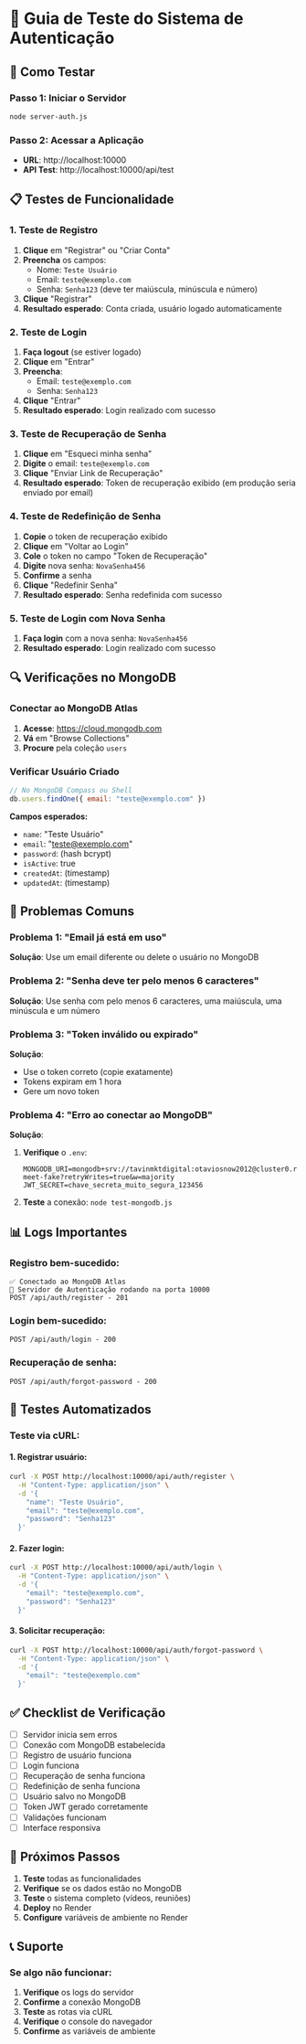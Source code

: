 # 🔐 Guia de Teste do Sistema de Autenticação

## 🚀 Como Testar

### **Passo 1: Iniciar o Servidor**
```bash
node server-auth.js
```

### **Passo 2: Acessar a Aplicação**
- **URL**: http://localhost:10000
- **API Test**: http://localhost:10000/api/test

## 📋 Testes de Funcionalidade

### **1. Teste de Registro**
1. **Clique** em "Registrar" ou "Criar Conta"
2. **Preencha** os campos:
   - Nome: `Teste Usuário`
   - Email: `teste@exemplo.com`
   - Senha: `Senha123` (deve ter maiúscula, minúscula e número)
3. **Clique** "Registrar"
4. **Resultado esperado**: Conta criada, usuário logado automaticamente

### **2. Teste de Login**
1. **Faça logout** (se estiver logado)
2. **Clique** em "Entrar"
3. **Preencha**:
   - Email: `teste@exemplo.com`
   - Senha: `Senha123`
4. **Clique** "Entrar"
5. **Resultado esperado**: Login realizado com sucesso

### **3. Teste de Recuperação de Senha**
1. **Clique** em "Esqueci minha senha"
2. **Digite** o email: `teste@exemplo.com`
3. **Clique** "Enviar Link de Recuperação"
4. **Resultado esperado**: Token de recuperação exibido (em produção seria enviado por email)

### **4. Teste de Redefinição de Senha**
1. **Copie** o token de recuperação exibido
2. **Clique** em "Voltar ao Login"
3. **Cole** o token no campo "Token de Recuperação"
4. **Digite** nova senha: `NovaSenha456`
5. **Confirme** a senha
6. **Clique** "Redefinir Senha"
7. **Resultado esperado**: Senha redefinida com sucesso

### **5. Teste de Login com Nova Senha**
1. **Faça login** com a nova senha: `NovaSenha456`
2. **Resultado esperado**: Login realizado com sucesso

## 🔍 Verificações no MongoDB

### **Conectar ao MongoDB Atlas**
1. **Acesse**: https://cloud.mongodb.com
2. **Vá** em "Browse Collections"
3. **Procure** pela coleção `users`

### **Verificar Usuário Criado**
```javascript
// No MongoDB Compass ou Shell
db.users.findOne({ email: "teste@exemplo.com" })
```

**Campos esperados:**
- `name`: "Teste Usuário"
- `email`: "teste@exemplo.com"
- `password`: (hash bcrypt)
- `isActive`: true
- `createdAt`: (timestamp)
- `updatedAt`: (timestamp)

## 🚨 Problemas Comuns

### **Problema 1: "Email já está em uso"**
**Solução**: Use um email diferente ou delete o usuário no MongoDB

### **Problema 2: "Senha deve ter pelo menos 6 caracteres"**
**Solução**: Use senha com pelo menos 6 caracteres, uma maiúscula, uma minúscula e um número

### **Problema 3: "Token inválido ou expirado"**
**Solução**: 
- Use o token correto (copie exatamente)
- Tokens expiram em 1 hora
- Gere um novo token

### **Problema 4: "Erro ao conectar ao MongoDB"**
**Solução**:
1. **Verifique** o `.env`:
   ```
   MONGODB_URI=mongodb+srv://tavinmktdigital:otaviosnow2012@cluster0.r3u2z3r.mongodb.net/google-meet-fake?retryWrites=true&w=majority
   JWT_SECRET=chave_secreta_muito_segura_123456
   ```
2. **Teste** a conexão: `node test-mongodb.js`

## 📊 Logs Importantes

### **Registro bem-sucedido:**
```
✅ Conectado ao MongoDB Atlas
🚀 Servidor de Autenticação rodando na porta 10000
POST /api/auth/register - 201
```

### **Login bem-sucedido:**
```
POST /api/auth/login - 200
```

### **Recuperação de senha:**
```
POST /api/auth/forgot-password - 200
```

## 🧪 Testes Automatizados

### **Teste via cURL:**

#### **1. Registrar usuário:**
```bash
curl -X POST http://localhost:10000/api/auth/register \
  -H "Content-Type: application/json" \
  -d '{
    "name": "Teste Usuário",
    "email": "teste@exemplo.com",
    "password": "Senha123"
  }'
```

#### **2. Fazer login:**
```bash
curl -X POST http://localhost:10000/api/auth/login \
  -H "Content-Type: application/json" \
  -d '{
    "email": "teste@exemplo.com",
    "password": "Senha123"
  }'
```

#### **3. Solicitar recuperação:**
```bash
curl -X POST http://localhost:10000/api/auth/forgot-password \
  -H "Content-Type: application/json" \
  -d '{
    "email": "teste@exemplo.com"
  }'
```

## ✅ Checklist de Verificação

- [ ] Servidor inicia sem erros
- [ ] Conexão com MongoDB estabelecida
- [ ] Registro de usuário funciona
- [ ] Login funciona
- [ ] Recuperação de senha funciona
- [ ] Redefinição de senha funciona
- [ ] Usuário salvo no MongoDB
- [ ] Token JWT gerado corretamente
- [ ] Validações funcionam
- [ ] Interface responsiva

## 🚀 Próximos Passos

1. **Teste** todas as funcionalidades
2. **Verifique** se os dados estão no MongoDB
3. **Teste** o sistema completo (vídeos, reuniões)
4. **Deploy** no Render
5. **Configure** variáveis de ambiente no Render

## 📞 Suporte

### **Se algo não funcionar:**
1. **Verifique** os logs do servidor
2. **Confirme** a conexão MongoDB
3. **Teste** as rotas via cURL
4. **Verifique** o console do navegador
5. **Confirme** as variáveis de ambiente 